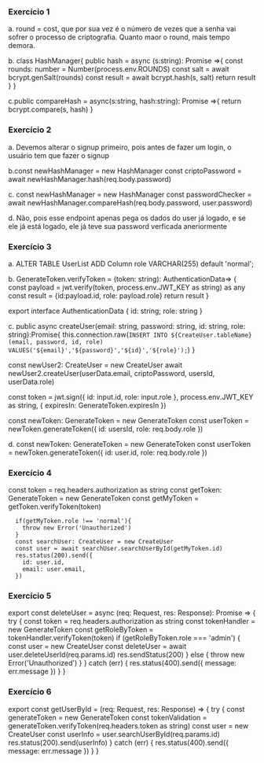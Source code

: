 ### Exercício 1
a. round = cost, que por sua vez é o número de vezes que a senha vai sofrer o processo de criptografia. Quanto maor o round, mais tempo demora.

b. class HashManager{
    public hash = async (s:string): Promise<any> =>{
    const rounds: number = Number(process.env.ROUNDS)
    const salt = await bcrypt.genSalt(rounds)
    const result = await bcrypt.hash(s, salt)
    return result
    }
}

c.public compareHash = async(s:string, hash:string): Promise<boolean> =>{
        return bcrypt.compare(s, hash)
    }

### Exercício 2
a. Devemos alterar o signup primeiro, pois antes de fazer um login, o usuário tem que fazer o signup

b.const newHashManager = new HashManager
const criptoPassword = await newHashManager.hash(req.body.password)

c. const newHashManager = new HashManager
const passwordChecker = await newHashManager.compareHash(req.body.password, user.password)

d. Não, pois esse endpoint apenas pega os dados do user já logado, e se ele já está logado, ele já teve sua password verficada aneriormente

### Exercício 3
a. ALTER TABLE UserList
ADD Column role VARCHAR(255) default 'normal';

b. GenerateToken.verifyToken = (token: string): AuthenticationData=> {
        const payload = jwt.verify(token, process.env.JWT_KEY as string) as any
        const result = {id:payload.id, role: payload.role}
        return result
    }
    
export interface AuthenticationData {
    id: string;
    role: string
} 

c. public async createUser(email: string, password: string, id: string, role: string):Promise<void>{
        this.connection.raw(`
        INSERT INTO ${CreateUser.tableName}(email, password, id, role)
        VALUES('${email}','${password}','${id}','${role}');
        `)
    }

const newUser2: CreateUser = new CreateUser
await newUser2.createUser(userData.email, criptoPassword, usersId, userData.role)

const token = jwt.sign({
            id: input.id,
            role: input.role
        },
        process.env.JWT_KEY as string,
        {
            expiresIn: GenerateToken.expiresIn
        })

const newToken: GenerateToken = new GenerateToken
const userToken = newToken.generateToken({ id: usersId, role: req.body.role })

d. const newToken: GenerateToken = new GenerateToken
const userToken = newToken.generateToken({ id: user.id, role: req.body.role })

### Exercício 4
const token = req.headers.authorization as string
      const getToken: GenerateToken = new GenerateToken
      const getMyToken = getToken.verifyToken(token)
    
      if(getMyToken.role !== 'normal'){
        throw new Error('Unauthorized')
      }
      const searchUser: CreateUser = new CreateUser
      const user = await searchUser.searchUserById(getMyToken.id)
      res.status(200).send({
        id: user.id,
        email: user.email,
      })

### Exercício 5
export const deleteUser = async (req: Request, res: Response): Promise<any> => {
    try {
        const token = req.headers.authorization as string
        const tokenHandler = new GenerateToken
        const getRoleByToken = tokenHandler.verifyToken(token)
        if (getRoleByToken.role === 'admin') {
            const user = new CreateUser
            const deleteUser = await user.deleteUserId(req.params.id)
            res.sendStatus(200)
        }
        else {
            throw new Error('Unauthorized')
        }
    }
    catch (err) {
        res.status(400).send({
            message: err.message
        })
    }
}

### Exercício 6
export const getUserById = (req: Request, res: Response) => {
    try {
        const generateToken = new GenerateToken
        const tokenValidation = generateToken.verifyToken(req.headers.token as string)
        const user = new CreateUser
        const userInfo = user.searchUserById(req.params.id)
        res.status(200).send(userInfo)
    }
    catch (err) {
        res.status(400).send({
            message: err.message
        })
    }
}

